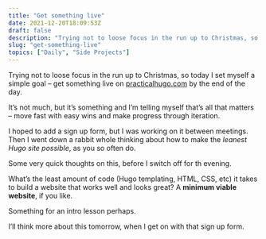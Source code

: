 ```yaml
---
title: "Get something live"
date: 2021-12-20T18:09:53Z
draft: false
description: "Trying not to loose focus in the run up to Christmas, so today I set myself a simple goal – get something live on practicalhugo.com by the end of the day."
slug: "get-something-live"
topics: ["Daily", "Side Projects"]
---
```


Trying not to loose focus in the run up to Christmas, so today I set myself a simple goal – get something live on [practicalhugo.com](http://www.practicalhugo.com/) by the end of the day.

It’s not much, but it’s something and I’m telling myself that’s all that matters – move fast with easy wins and make progress through iteration.

I hoped to add a sign up form, but I was working on it between meetings. Then I went down a rabbit whole thinking about how to make the _leanest Hugo site possible_, as you so often do.

Some very quick thoughts on this, before I switch off for th evening.

What’s the least amount of code (Hugo templating, HTML, CSS, etc) it takes to build a website that works well and looks great? A **minimum viable website**, if you like. 

Something for an intro lesson perhaps.

I’ll think more about this tomorrow, when I get on with that sign up form. 